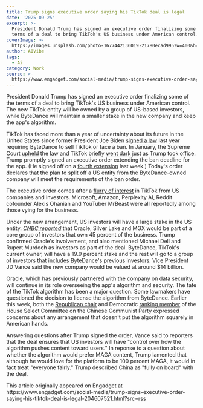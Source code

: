 ```yaml
---
title: Trump signs executive order saying his TikTok deal is legal
date: '2025-09-25'
excerpt: >-
  President Donald Trump has signed an executive order finalizing some of the
  terms of a deal to bring TikTok's US business under American control. The...
coverImage: >-
  https://images.unsplash.com/photo-1677442136019-21780ecad995?w=400&h=200&fit=crop&auto=format
author: AIVibe
tags:
  - Ai
category: Work
source: >-
  https://www.engadget.com/social-media/trump-signs-executive-order-saying-his-tiktok-deal-is-legal-204607521.html?src=rss
---
```

<p>President Donald Trump has signed an executive order finalizing some of the terms of a deal to bring TikTok's US business under American control. The new TikTok entity will be owned by a group of US-based investors, while ByteDance will maintain a smaller stake in the new company and keep the app's algorithm.</p>
<p>TikTok has faced more than a year of uncertainty about its future in the United States since former President Joe Biden <a data-i13n="cpos:1;pos:1" href="https://www.engadget.com/joe-biden-signs-the-bill-that-could-ban-tiktok-in-the-united-states-154106950.html">signed a law</a> last year requiring ByteDance to sell TikTok or face a ban. In January, the Supreme Court <a data-i13n="cpos:2;pos:1" href="https://www.engadget.com/social-media/supreme-court-upholds-tiktok-ban-150901494.html">upheld</a> the law and TikTok briefly <a data-i13n="cpos:3;pos:1" href="https://www.engadget.com/social-media/tiktok-says-its-restoring-service-in-the-us-175440013.html">went dark</a> just as Trump took office. Trump promptly signed an executive order extending the ban deadline for the app. (He signed off on a <a data-i13n="cpos:4;pos:1" href="https://www.engadget.com/social-media/trumps-tiktok-deal-will-give-control-to-a-group-of-us-investors-report-says-201331190.html">fourth extension</a> last week.) Today's order declares that the plan to split off a US entity from the ByteDance-owned company will meet the requirements of the ban order.</p>
<span id="end-legacy-contents"></span><p>The executive order comes after a <a data-i13n="cpos:5;pos:1" href="https://www.engadget.com/social-media/what-will-happen-to-tiktok-a-look-at-the-potential-buyers-000110723.html">flurry of interest</a> in TikTok from US companies and investors. Microsoft, Amazon, Perplexity AI, Reddit cofounder Alexis Ohanian and YouTuber MrBeast were all reportedly among those vying for the business.</p>
<p>Under the new arrangement, US investors will have a large stake in the US entity. <a data-i13n="elm:affiliate_link;sellerN:CNBC;elmt:;cpos:6;pos:1" href="https://shopping.yahoo.com/rdlw?merchantId=34e37b9c-8975-48da-aa39-df8bcd5badc3&amp;siteId=us-engadget&amp;pageId=1p-autolink&amp;contentUuid=774c4e4b-00a7-425c-8087-3a79aa6ce490&amp;featureId=text-link&amp;merchantName=CNBC&amp;linkText=CNBC+reported&amp;custData=eyJzb3VyY2VOYW1lIjoiV2ViLURlc2t0b3AtVmVyaXpvbiIsImxhbmRpbmdVcmwiOiJodHRwczovL3d3dy5jbmJjLmNvbS8yMDI1LzA5LzI1L29yYWNsZS1zaWx2ZXItbGFrZS1tZ3gtdGlrdG9rLmh0bWwiLCJjb250ZW50VXVpZCI6Ijc3NGM0ZTRiLTAwYTctNDI1Yy04MDg3LTNhNzlhYTZjZTQ5MCIsIm9yaWdpbmFsVXJsIjoiaHR0cHM6Ly93d3cuY25iYy5jb20vMjAyNS8wOS8yNS9vcmFjbGUtc2lsdmVyLWxha2UtbWd4LXRpa3Rvay5odG1sIn0&amp;signature=AQAAAZ-qdfiS5BTKE_IN4PXTcFnUdpUGdZY-IlSnCs4228ZA&amp;gcReferrer=https%3A%2F%2Fwww.cnbc.com%2F2025%2F09%2F25%2Foracle-silver-lake-mgx-tiktok.html" class="rapid-with-clickid" data-original-link="https://www.cnbc.com/2025/09/25/oracle-silver-lake-mgx-tiktok.html"><em>CNBC reported</em></a> that Oracle, Silver Lake and MGX would be part of a core group of investors that own 45 percent of the business. Trump confirmed Oracle's involvement, and also mentioned Michael Dell and Rupert Murdoch as investors as part of the deal. ByteDance, TikTok's current owner, will have a 19.9 percent stake and the rest will go to a group of investors that includes ByteDance's previous investors. Vice President JD Vance said the new company would be valued at around $14 billion.</p>
<p>Oracle, which has previously partnered with the company on data security, will continue in its role overseeing the app's algorithm and security. The fate of the TikTok algorithm has been a major question. Some lawmakers have questioned the decision to license the algorithm from ByteDance. Earlier this week, both the <a data-i13n="cpos:7;pos:1" href="https://x.com/committeeonccp/status/1968403879294345427">Republican chair</a> and Democratic <a data-i13n="cpos:8;pos:1" href="https://x.com/CmteOnCCPDems/status/1968683267374059676">ranking member</a> of the House Select Committee on the Chinese Communist Party expressed concerns about any arrangement that doesn't put the algorithm squarely in American hands.</p>
<p>Answering questions after Trump signed the order, Vance said to reporters that the deal ensures that US investors will have "control over how the algorithm pushes content toward users." In reponse to a question about whether the algorithm would prefer MAGA content, Trump lamented that although he would love for the platform to be 100 percent MAGA, it would in fact treat "everyone fairly." Trump described China as "fully on board" with the deal.</p>This article originally appeared on Engadget at https://www.engadget.com/social-media/trump-signs-executive-order-saying-his-tiktok-deal-is-legal-204607521.html?src=rss
